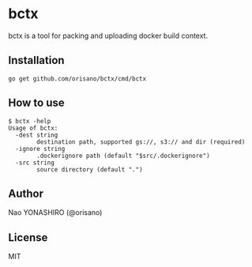 # bctx
bctx is a tool for packing and uploading docker build context.

## Installation
```
go get github.com/orisano/bctx/cmd/bctx
```

## How to use
```
$ bctx -help
Usage of bctx:
  -dest string
    	destination path, supported gs://, s3:// and dir (required)
  -ignore string
    	.dockerignore path (default "$src/.dockerignore")
  -src string
    	source directory (default ".")
```

## Author
Nao YONASHIRO (@orisano)

## License
MIT
